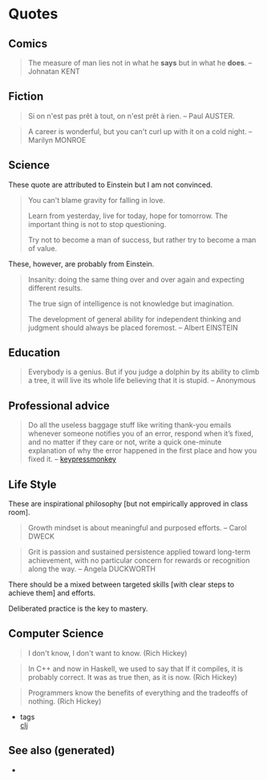 # Quotes

## Comics

> The measure of man lies not in what he **says** but in what he
> **does**. – Johnatan KENT

## Fiction

> Si on n'est pas prêt à tout, on n'est prêt à rien. – Paul AUSTER.

> A career is wonderful, but you can't curl up with it on a cold night.
> – Marilyn MONROE

## Science

These quote are attributed to Einstein but I am not convinced.

> You can't blame gravity for falling in love.
> 
> Learn from yesterday, live for today, hope for tomorrow. The important
> thing is not to stop questioning.
> 
> Try not to become a man of success, but rather try to become a man of
> value.

These, however, are probably from Einstein.

> Insanity: doing the same thing over and over again and expecting
> different results.
> 
> The true sign of intelligence is not knowledge but imagination.
> 
> The development of general ability for independent thinking and
> judgment should always be placed foremost. – Albert EINSTEIN

## Education

> Everybody is a genius. But if you judge a dolphin by its ability to
> climb a tree, it will live its whole life believing that it is stupid.
> – Anonymous

## Professional advice

> Do all the useless baggage stuff like writing thank-you emails
> whenever someone notifies you of an error, respond when it’s fixed,
> and no matter if they care or not, write a quick one-minute
> explanation of why the error happened in the first place and how you
> fixed it. –
> [keypressmonkey](https://medium.com/better-programming/how-to-thrive-as-an-average-programmer-1dd202540ac)

## Life Style

These are inspirational philosophy \[but not empirically approved in
class room\].

> Growth mindset is about meaningful and purposed efforts. – Carol DWECK

> Grit is passion and sustained persistence applied toward long-term
> achievement, with no particular concern for rewards or recognition
> along the way. – Angela DUCKWORTH

There should be a mixed between targeted skills \[with clear steps to
achieve them\] and efforts.

Deliberated practice is the key to mastery.

## Computer Science

> I don't know, I don't want to know. (Rich Hickey)

> In C++ and now in Haskell, we used to say that If it compiles, it is
> probably correct. It was as true then, as it is now. (Rich Hickey)

> Programmers know the benefits of everything and the tradeoffs of
> nothing. (Rich Hickey)

  - tags  
    [clj](./../decks/clojure.md)

## See also (generated)

  -
